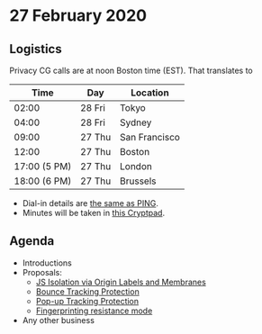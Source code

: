# 27 February 2020

## Logistics

Privacy CG calls are at noon Boston time (EST). That translates to

| Time  | Day | Location |
| ------| --- | -------- |
| 02:00 | 28 Fri | Tokyo |
| 04:00 | 28 Fri | Sydney |
| 09:00 | 27 Thu | San Francisco |
| 12:00 | 27 Thu | Boston |
| 17:00 (5 PM) | 27 Thu | London |
| 18:00 (6 PM) | 27 Thu | Brussels |

* Dial-in details are [the same as PING](https://www.w3.org/Privacy/IG/#meeting-information).
* Minutes will be taken in [this Cryptpad](https://cryptpad.w3ctag.org/code/#/2/code/edit/ZrkcuhmVbx1OGyWlTX5L0j8T/).

## Agenda

* Introductions
* Proposals:
    * [JS Isolation via Origin Labels and Membranes](https://github.com/privacycg/proposals/issues/3)
    * [Bounce Tracking Protection](https://github.com/privacycg/proposals/issues/6)
    * [Pop-up Tracking Protection](https://github.com/privacycg/proposals/issues/7)
    * [Fingerprinting resistance mode](https://github.com/privacycg/proposals/issues/8)
* Any other business
